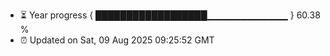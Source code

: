 - ⏳ Year progress { ██████████████████▁▁▁▁▁▁▁▁▁▁▁▁ } 60.38 %
- ⏰ Updated on Sat, 09 Aug 2025 09:25:52 GMT

